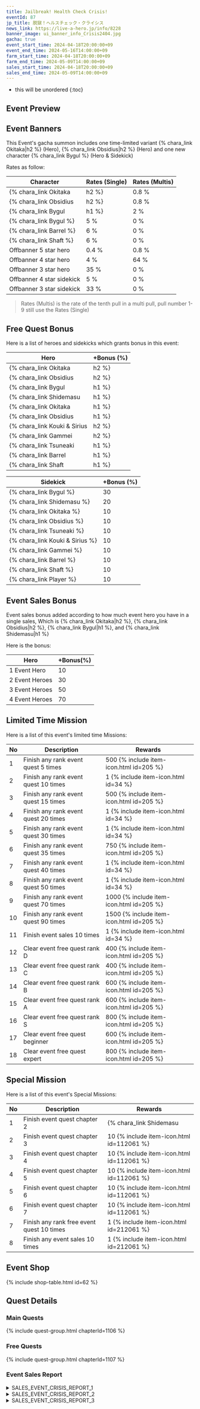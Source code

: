```yaml
---
title: Jailbreak! Health Check Crisis!
eventId: 87
jp_title: 脱獄！ヘルスチェック・クライシス
news_link: https://live-a-hero.jp/info/8228
banner_image: ui_banner_info_Crisis2404.jpg
gacha: true
event_start_time: 2024-04-18T20:00:00+09
event_end_time: 2024-05-16T14:00:00+09
farm_start_time: 2024-04-18T20:00:00+09
farm_end_time: 2024-05-09T14:00:00+09
sales_start_time: 2024-04-18T20:00:00+09
sales_end_time: 2024-05-09T14:00:00+09
---
```


* this will be unordered
{:toc}

## Event Preview


## Event Banners

This Event's gacha summon includes one time-limited variant {% chara_link Okitaka|h2 %} (Hero), {% chara_link Obsidius|h2 %} (Hero) and one new character {% chara_link Bygul %} (Hero & Sidekick)

Rates as follow:

| Character                                                | Rates (Single) | Rates (Multis) |
|----------------------------------------------------------|----------------|----------------|
| {% chara_link Okitaka|h2 %}                               | 0.8 %            | 1.6 %            |
| {% chara_link Obsidius|h2 %}                              | 0.8 %            | 1.6 %            |
| {% chara_link Bygul|h1 %}                               | 2 %              | 32 %             |
| {% chara_link Bygul %}                                 | 5 %              | 0 %             |
| {% chara_link Barrel %}                                   | 6 %             | 0 %             |
| {% chara_link Shaft %}                                   | 6 %             | 0 %             |
| Offbanner 5 star hero                                    | 0.4 %            | 0.8 %            |
| Offbanner 4 star hero                                    | 4 %              | 64 %             |
| Offbanner 3 star hero                                    | 35 %             | 0 %              |
| Offbanner 4 star sidekick                                | 5 %              | 0 %              |
| Offbanner 3 star sidekick                                | 33 %             | 0 %              |

>Rates (Multis) is the rate of the tenth pull in a multi pull, pull number 1-9 still use the Rates (Single)

## Free Quest Bonus

Here is a list of heroes and sidekicks which grants bonus in this event:

| Hero | +Bonus (%)|
|------------|--------------|
| {% chara_link Okitaka|h2 %} | 40 |
| {% chara_link Obsidius|h2 %}  | 40 |
| {% chara_link Bygul|h1 %}  | 30 |
| {% chara_link Shidemasu|h1 %}  | 20 |
| {% chara_link Okitaka|h1 %}  | 10 |
| {% chara_link Obsidius|h1 %}  | 20 |
| {% chara_link Kouki & Sirius|h2 %}  | 20 |
| {% chara_link Gammei|h2 %} | 20 | 
| {% chara_link Tsuneaki|h1 %} | 10 | 
| {% chara_link Barrel|h1 %} | 10 | 
| {% chara_link Shaft|h1 %} | 20 | 

| Sidekick | +Bonus (%) |
|-------------|---------------|
| {% chara_link Bygul %} | 30 | 
| {% chara_link Shidemasu %}  | 20 | 
| {% chara_link Okitaka %}  | 10 | 
| {% chara_link Obsidius %}  | 10 | 
| {% chara_link Tsuneaki %}  | 10 | 
| {% chara_link Kouki & Sirius %}  | 10 | 
| {% chara_link Gammei %}  | 10 | 
| {% chara_link Barrel %}  | 10 | 
| {% chara_link Shaft %}  | 10 | 
| {% chara_link Player %} | 10 | 

## Event Sales Bonus

Event sales bonus added according to how much event hero you have in a single sales, Which is
{% chara_link Okitaka|h2 %}, {% chara_link Obsidius|h2 %}, {% chara_link Bygul|h1 %}, and {% chara_link Shidemasu|h1 %}

Here is the bonus:

| Hero   | +Bonus(%) |
|--------|-----------|
| 1 Event Hero   |     10    |
| 2 Event Heroes |     30    |
| 3 Event Heroes |     50    |
| 4 Event Heroes |     70    |

## Limited Time Mission

Here is a list of this event's limited time Missions:

| No  | Description      | Rewards      |
|----|-----------------------------------------------------------|----------------|
| 1  | Finish any rank event quest 5 times | 500 {% include item-icon.html id=205 %}    |
| 2  | Finish any rank event quest 10 times | 1 {% include item-icon.html id=34 %}    |
| 3  | Finish any rank event quest 15 times | 500 {% include item-icon.html id=205 %} |
| 4  | Finish any rank event quest 20 times | 1 {% include item-icon.html id=34 %}    |
| 5  | Finish any rank event quest 30 times | 1 {% include item-icon.html id=34 %}    |
| 6  | Finish any rank event quest 35 times | 750 {% include item-icon.html id=205 %}    |
| 7  | Finish any rank event quest 40 times | 1 {% include item-icon.html id=34 %}    |
| 8  | Finish any rank event quest 50 times | 1 {% include item-icon.html id=34 %}    |
| 9  | Finish any rank event quest 70 times | 1000 {% include item-icon.html id=205 %}    |
| 10  | Finish any rank event quest 90 times | 1500 {% include item-icon.html id=205 %}    |
| 11  | Finish event sales 10 times | 1 {% include item-icon.html id=34 %}    |
| 12 | Clear event free quest rank D  | 400 {% include item-icon.html id=205 %}    |
| 13 | Clear event free quest rank C  | 400 {% include item-icon.html id=205 %}    |
| 14 | Clear event free quest rank B  | 600 {% include item-icon.html id=205 %}    |
| 15 | Clear event free quest rank A  | 600 {% include item-icon.html id=205 %}    |
| 16 | Clear event free quest rank S  | 800 {% include item-icon.html id=205 %}    |
| 17 | Clear event free quest beginner  | 600 {% include item-icon.html id=205 %}    |
| 18 | Clear event free quest expert  | 800 {% include item-icon.html id=205 %}    |

## Special Mission

Here is a list of this event's Special Missions:

| No  | Description      | Rewards      |
|----|-----------------------------------------------------------|----------------|
| 1  | Finish event quest chapter 2 | {% chara_link Shidemasu|h1 %}   |
| 2  | Finish event quest chapter 3 | 10 {% include item-icon.html id=112061 %}    |
| 3  | Finish event quest chapter 4 | 10 {% include item-icon.html id=112061 %} |
| 4  | Finish event quest chapter 5 | 10 {% include item-icon.html id=112061 %}    |
| 5  | Finish event quest chapter 6 | 10 {% include item-icon.html id=112061 %}    |
| 6  | Finish event quest chapter 7 | 10 {% include item-icon.html id=112061 %}    |
| 7  | Finish any rank free event quest 10 times | 1 {% include item-icon.html id=212061 %}    |
| 8  | Finish any event sales 10 times | 1 {% include item-icon.html id=212061 %}    |

## Event Shop

{% include shop-table.html id=62 %}

## Quest Details

### Main Quests

{% include quest-group.html chapterId=1106 %}

### Free Quests

{% include quest-group.html chapterId=1107 %}

### Event Sales Report

<details><summary>SALES_EVENT_CRISIS_REPORT_1</summary>
<p>ヒーローエキスポの会場にて、<br>「憧れのヒーローと腕相撲対決！」<br>と書かれた看板を目印に、<br>多くの一般参加者が集っていた。<br><br>会場を任された<code>character0</code>は、<br>時には順当に勝利を収め、<br>時には子供との接戦を演じて<br>参加者との楽しい時間を過ごす。<br><br>だが、腕相撲を始めてしばらくすると<br>参加者の雰囲気が様変わりしてきた。<br><br>目が血走った筋骨隆々の参加者が、<br>「最強はこのオレだ…」と呟きながら<br>大行列を作っていた。<br><br><code>character0</code>は覚悟を決めて腕をまくると、<br>過酷な戦場に身を投じる。<br><br>全ての対決を終えて<br>真っ白に燃え尽きた<code>character0</code>は、<br>もう二度と腕相撲を取るまいと心に決めるのだった。
</p></details>

<details><summary>SALES_EVENT_CRISIS_REPORT_2</summary>
<p>イベント会場の一角では、<br>２人のヒーローによる記念撮影が行われていた。<br><br>穏やかな笑顔を浮かべる<code>character0</code>と、<br>元気いっぱいな<code>character1</code>のファンサに、<br>撮影コーナーは大盛り上がりを見せる。<br><br>だが、順調に続いていた記念撮影に現れた<br>とあるファンの一言によって、<br>撮影のコンセプトは塗り替えられることになった。<br><br>「自分は良いので、２人で肩を組んでほしいです…」<br><br>少し戸惑いながらも、希望通り肩を組んだ<br><code>character0</code>と<code>character1</code>に向けて<br>興奮した数多のファンがカメラを構える。<br><br>それからはファンの要望に応える形で、<br>手を繋ぎ、肩を組み、ポーズを変えるたびに<br>会場のボルテージは上がっていった。<br><br>そして<code>character0</code>が<code>character1</code>を<br>抱き上げた瞬間、絶叫のような歓声が上がった。<br><br>この時の写真がSNSで話題を呼び、<br>２人にはペアでの依頼が舞い込むようになったという。
</p></details>

<details><summary>SALES_EVENT_CRISIS_REPORT_3</summary>
<p>ヒーローエキスポのとあるブースで、<br>クイズヒーローショーが開催されていた。<br><br>集められた４人のヒーローは、<br>ポイントを競って次々にクイズに答えていく。<br><br><code>character0</code>と<code>character1</code>は、<br>堅実に真面目な回答をして<br>コツコツとポイントを稼ぐ。<br><br>一方、<code>character2</code>と<code>character3</code>は<br>笑いを取りにいくような回答を繰り返して、<br>大いに会場を沸かせていた。<br><br><code>character0</code>と<code>character1</code>は<br>自分たちの勝利を確信していたが、集計の最中に<br>視聴者投票によるシークレットポイントが加算された。<br><br>奇跡の大逆転を起こして勝利した<br><code>character2</code>と<code>character3</code>は<br>諸手を挙げて喜びながらインタビューに応じる。<br><br>一方、クイズの正答率では圧勝していた<br><code>character0</code>と<code>character1</code>は、<br>まさかの敗北に目を丸くしながらも、<br>会場を盛り上げてくれた２人に惜しみない拍手を送った。
</p></details>
